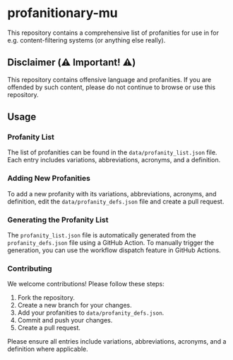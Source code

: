 # profanitionary-mu

This repository contains a comprehensive list of profanities for use in for e.g. content-filtering systems (or anything else really).

## Disclaimer (⚠️ Important! ⚠️)

This repository contains offensive language and profanities. If you are offended by such content, please do not continue to browse or use this repository.

## Usage

### Profanity List

The list of profanities can be found in the `data/profanity_list.json` file. Each entry includes variations, abbreviations, acronyms, and a definition.

### Adding New Profanities

To add a new profanity with its variations, abbreviations, acronyms, and definition, edit the `data/profanity_defs.json` file and create a pull request.

### Generating the Profanity List

The `profanity_list.json` file is automatically generated from the `profanity_defs.json` file using a GitHub Action. To manually trigger the generation, you can use the workflow dispatch feature in GitHub Actions.

### Contributing

We welcome contributions! Please follow these steps:

1. Fork the repository.
2. Create a new branch for your changes.
3. Add your profanities to `data/profanity_defs.json`.
4. Commit and push your changes.
5. Create a pull request.

Please ensure all entries include variations, abbreviations, acronyms, and a definition where applicable.
